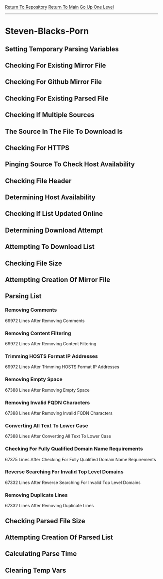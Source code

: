 [Return To Repository](https://github.com/deathbybandaid/piholeparser/)
[Return To Main](https://github.com/deathbybandaid/piholeparser/blob/master/RecentRunLogs/Mainlog.md)
[Go Up One Level](https://github.com/deathbybandaid/piholeparser/blob/master/RecentRunLogs/TopLevelScripts/30-Processing-External-Blacklists.md)
____________________________________
# Steven-Blacks-Porn
## Setting Temporary Parsing Variables
## Checking For Existing Mirror File
## Checking For Github Mirror File
## Checking For Existing Parsed File
## Checking If Multiple Sources
## The Source In The File To Download Is
## Checking For HTTPS
## Pinging Source To Check Host Availability
## Checking File Header
## Determining Host Availability
## Checking If List Updated Online
## Determining Download Attempt
## Attempting To Download List
## Checking File Size
## Attempting Creation Of Mirror File
## Parsing List
### Removing Comments
69972 Lines After Removing Comments
### Removing Content Filtering
69972 Lines After Removing Content Filtering
### Trimming HOSTS Format IP Addresses
69972 Lines After Trimming HOSTS Format IP Addresses
### Removing Empty Space
67388 Lines After Removing Empty Space
### Removing Invalid FQDN Characters
67388 Lines After Removing Invalid FQDN Characters
### Converting All Text To Lower Case
67388 Lines After Converting All Text To Lower Case
### Checking For Fully Qualified Domain Name Requirements
67375 Lines After Checking For Fully Qualified Domain Name Requirements
### Reverse Searching For Invalid Top Level Domains
67332 Lines After Reverse Searching For Invalid Top Level Domains
### Removing Duplicate Lines
67332 Lines After Removing Duplicate Lines
## Checking Parsed File Size
## Attempting Creation Of Parsed List
## Calculating Parse Time
## Clearing Temp Vars
